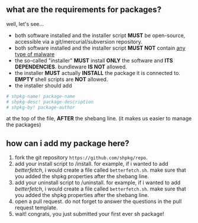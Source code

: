 ## what are the requirements for packages?
well, let's see...
- both software installed and the installer script **MUST** be open-source, accessible via a git/mercurial/subversion repository.
- both software installed and the installer script **MUST NOT** contain [any type of malware](https://en.wikipedia.org/wiki/Category:Types_of_malware)
- the so-called "installer" **MUST** install **ONLY** the software and **ITS DEPENDENCIES**. bundleware **IS NOT** allowed.
- the installer **MUST** actually **INSTALL** the package it is connected to. **EMPTY** shell scripts are **NOT** allowed.
- the installer should add
```bash
# shpkg-name! package-name
# shpkg-desc! package-description
# shpkg-by! package-author
```
at the top of the file, **AFTER** the shebang line. (it makes us easier to manage the packages)

## how can i add my package here?
1. fork the git repository `https://github.com/shpkg/repo`.
2. add your install script to /install. for example, if i wanted to add *betterfetch*, i would create a file called `betterfetch.sh`. make sure that you added the shpkg properties after the shebang line.
3. add your uninstall script to /uninstall. for example, if i wanted to add *betterfetch*, i would create a file called `betterfetch.sh`. make sure that you added the shpkg properties after the shebang line.
4. open a pull request. do not forget to answer the questions in the pull request template.
5. wait! congrats, you just submitted your first ever sh package!
